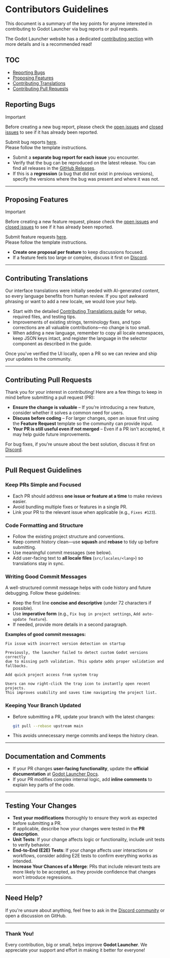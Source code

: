 # Contributors Guidelines

This document is a summary of the key points for anyone interested in contributing to Godot Launcher via bug reports or pull requests.

The Godot Launcher website has a dedicated [contributing section](https://godotlauncher.org/contributing) with more details and is a recommended read!

## TOC

- [Reporting Bugs](#reporting-bugs)
- [Proposing Features](#proposing-features)
- [Contributing Translations](#contributing-translations)
- [Contributing Pull Requests](#contributing-pull-requests)

## Reporting Bugs

> [!IMPORTANT]  
> Before creating a new bug report, please check the [open issues](https://github.com/godotlauncher/launcher/issues) and [closed issues](https://github.com/godotlauncher/launcher/issues?q=is%3Aissue%20state%3Aclosed) to see if it has already been reported.

Submit bug reports [here](https://github.com/godotlauncher/launcher/issues/new?template=bug_report.md).  
Please follow the template instructions.

- Submit a **separate bug report for each issue** you encounter.  
- Verify that the bug can be reproduced on the latest release. You can find all releases in the [GitHub Releases](https://github.com/godotlauncher/launcher/releases).  
- If this is a **regression** (a bug that did not exist in previous versions), specify the versions where the bug was present and where it was not.

---

## Proposing Features

> [!IMPORTANT]  
> Before creating a new feature request, please check the [open issues](https://github.com/godotlauncher/launcher/issues) and [closed issues](https://github.com/godotlauncher/launcher/issues?q=is%3Aissue%20state%3Aclosed) to see if it has already been reported.

Submit feature requests [here](https://github.com/godotlauncher/launcher/issues/new?template=feature_request.md).  
Please follow the template instructions.

- **Create one proposal per feature** to keep discussions focused.  
- If a feature feels too large or complex, discuss it first on [Discord](http://discord.gg/Ju9jkFJGvz).  

---

## Contributing Translations

Our interface translations were initially seeded with AI-generated content, so every language benefits from human review. If you spot awkward phrasing or want to add a new locale, we would love your help.

- Start with the detailed [Contributing Translations guide](CONTRIBUTING_TRANSLATIONS.md) for setup, required files, and testing tips.  
- Improvements of existing strings, terminology fixes, and typo corrections are all valuable contributions—no change is too small.  
- When adding a new language, remember to copy all locale namespaces, keep JSON keys intact, and register the language in the selector component as described in the guide.

Once you've verified the UI locally, open a PR so we can review and ship your updates to the community.

---

## Contributing Pull Requests

Thank you for your interest in contributing! Here are a few things to keep in mind before submitting a pull request (PR):

- **Ensure the change is valuable** – If you’re introducing a new feature, consider whether it solves a common need for users.  
- **Discuss before coding** – For larger changes, open an issue first using the **Feature Request** template so the community can provide input.  
- **Your PR is still useful even if not merged** – Even if a PR isn't accepted, it may help guide future improvements.

For bug fixes, if you're unsure about the best solution, discuss it first on [Discord](https://discord.gg/Ju9jkFJGvz).

---

## Pull Request Guidelines

### Keep PRs Simple and Focused

- Each PR should address **one issue or feature at a time** to make reviews easier.  
- Avoid bundling multiple fixes or features in a single PR.  
- Link your PR to the relevant issue when applicable (e.g., `Fixes #123`).  

### Code Formatting and Structure

- Follow the existing project structure and conventions.  
- Keep commit history clean—use **squash** and **rebase** to tidy up before submitting.  
- Use meaningful commit messages (see below).  
- Add user-facing text to **all locale files** (`src/locales/<lang>`) so translations stay in sync.  

### Writing Good Commit Messages

A well-structured commit message helps with code history and future debugging. Follow these guidelines:

- Keep the first line **concise and descriptive** (under 72 characters if possible).  
- Use **imperative form** (e.g., `Fix bug in project settings`, `Add auto-update feature`).  
- If needed, provide more details in a second paragraph.  

**Examples of good commit messages:**
```
Fix issue with incorrect version detection on startup

Previously, the launcher failed to detect custom Godot versions correctly
due to missing path validation. This update adds proper validation and 
fallbacks.
```

```
Add quick project access from system tray

Users can now right-click the tray icon to instantly open recent projects.
This improves usability and saves time navigating the project list.
```

### Keeping Your Branch Updated

- Before submitting a PR, update your branch with the latest changes:
  ```bash
  git pull --rebase upstream main
  ```
- This avoids unnecessary merge commits and keeps the history clean.  

---

## Documentation and Comments

- If your PR changes **user-facing functionality**, update the **official documentation** at [Godot Launcher Docs](https://github.com/godotlauncher/launcher-docs).  
- If your PR modifies complex internal logic, add **inline comments** to explain key parts of the code.  

---

## Testing Your Changes

- **Test your modifications** thoroughly to ensure they work as expected before submitting a PR.  
- If applicable, describe how your changes were tested in the **PR description**.  
- **Unit Tests**: If your change affects logic or functionality, include unit tests to verify behavior.  
- **End-to-End (E2E) Tests**: If your change affects user interactions or workflows, consider adding E2E tests to confirm everything works as intended.  
- **Increase Your Chances of a Merge**: PRs that include relevant tests are more likely to be accepted, as they provide confidence that changes won't introduce regressions.  

---

## Need Help?

If you're unsure about anything, feel free to ask in the [Discord community](https://discord.gg/Ju9jkFJGvz) or open a discussion on GitHub.

---

### Thank You!

Every contribution, big or small, helps improve **Godot Launcher**. We appreciate your support and effort in making it better for everyone!
